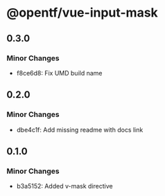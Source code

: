 # @opentf/vue-input-mask

## 0.3.0

### Minor Changes

- f8ce6d8: Fix UMD build name

## 0.2.0

### Minor Changes

- dbe4c1f: Add missing readme with docs link

## 0.1.0

### Minor Changes

- b3a5152: Added v-mask directive
